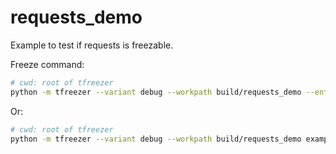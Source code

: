 # requests_demo

Example to test if requests is freezable.

Freeze command:

```bash
# cwd: root of tfreezer
python -m tfreezer --variant debug --workpath build/requests_demo --entry-module examples/requests_demo/requests_demo.py --excludes _testlimitedcapi,_tkinter
```

Or:

```bash
# cwd: root of tfreezer
python -m tfreezer --variant debug --workpath build/requests_demo examples/requests_demo/freeze_config.py
```
